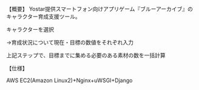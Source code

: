 【概要】
Yostar提供スマートフォン向けアプリゲーム『ブルーアーカイブ』のキャラクター育成支援ツール。

キャラクターを選択

→育成状況について現在・目標の数値をそれぞれ入力

上記ステップで、目標までに集める必要のある素材の数を一括計算


【仕様】

AWS EC2(Amazon Linux2)+Nginx+uWSGI+Django
